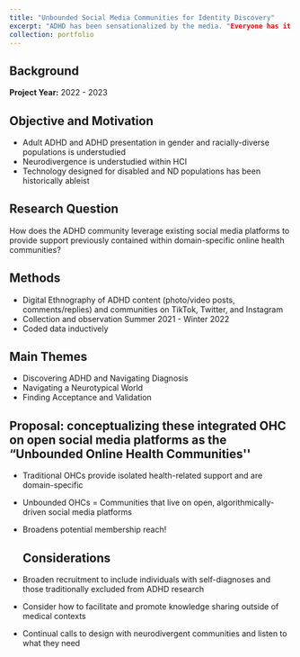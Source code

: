 ```yaml
---
title: "Unbounded Social Media Communities for Identity Discovery"
excerpt: "ADHD has been sensationalized by the media. "Everyone has it now" and yet it remains underdiagnosed. Social media is actually providing a service to many that have gone undiagnosed their entire lives, wondering why they feel different. A different take on social media and ADHD. <br><br><img src='/images/ohcs.png'>"
collection: portfolio
---
```


## Background

**Project Year:** 2022 - 2023

## Objective and Motivation
- Adult ADHD and ADHD presentation in gender and racially-diverse populations is understudied
- Neurodivergence is understudied within HCI
- Technology designed for disabled and ND populations has been historically ableist

## Research Question
How does the ADHD community leverage existing social media platforms to provide support previously contained within domain-specific online health communities?

## Methods
- Digital Ethnography of ADHD content (photo/video posts, comments/replies) and communities on TikTok, Twitter, and Instagram
- Collection and observation Summer 2021 - Winter 2022
- Coded data inductively

## Main Themes
- Discovering ADHD and Navigating Diagnosis
- Navigating a Neurotypical World
- Finding Acceptance and Validation

## Proposal: conceptualizing these integrated OHC on open social media platforms as the “Unbounded Online Health Communities''
- Traditional OHCs provide isolated health-related support and are domain-specific
- Unbounded OHCs = Communities that live on open, algorithmically-driven social media platforms
- Broadens potential membership reach!

  ## Considerations
- Broaden recruitment to include individuals with self-diagnoses and those traditionally excluded from ADHD research
- Consider how to facilitate and promote knowledge sharing outside of medical contexts
- Continual calls to design with neurodivergent communities and listen to what they need


